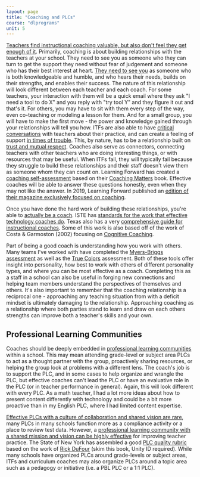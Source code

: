 ```yaml
---
layout: page
title: "Coaching and PLCs"
course: "dlprograms"
unit: 5
---
```

[Teachers find instructional coaching valuable, but also don't feel they get enough of it][1]. Primarily, coaching is about building relationships with the teachers at your school. They need to see you as someone who they can turn to get the support they need without fear of judgement and someone who has their best interest at heart. [They need to see you][2] as someone who is both knowledgeable and humble, and who hears their needs, builds on their strengths, and enables their success. The nature of this relationship will look different between each teacher and each coach. For some teachers, your interaction with them will be a quick email where they ask "I need a tool to do X" and you reply with "try tool Y" and they figure it out and that's it. For others, you may have to sit with them every step of the way, even co-teaching or modeling a lesson for them. And for a small group, you will have to make the first move - the power and knowledge gained through your relationships will tell you how. ITFs are also able to have [critical conversations][3] with teachers about their practice, and can create a feeling of support [in times of trouble][4]. This, by nature, has to be a relationship built on [trust and mutual respect][5]. Coaches also serve as connectors, connecting teachers with other teachers who are doing interesting things, or with resources that may be useful. When ITFs fail, they will typically fail because they struggle to build these relationships and their staff doesn't view them as someone whom they can count on. Learning Forward has created a [coaching self-assessment][6] based on their [Coaching Matters][7] book. Effective coaches will be able to answer these questions honestly, even when they may not like the answer. In 2019, Learning Forward published an [edition of their magazine exclusively focused on coaching][8].

Once you have done the hard work of building these relationships, you're able to [actually be a coach][9]. ISTE has [standards for the work that effective technology coaches do][10]. Texas also has a very [comprehensive guide for instructional coaches](https://www.edtx.org/our-work/prior-programs/investing-in-innovation-i3/resource-toolkit/instructional-coaching). Some of this work is also based off of the work of Costa & Garmoston (2002) focusing on [Cognitive Coaching][12]. 

Part of being a good coach is understanding how you work with others. Many teams I've worked with have completed the [Myers-Briggs assessment][13] as well as the [True Colors][14] assessment. Both of these tools offer insight into personality, how best to work with others of different personality types, and where you can be most effective as a coach. Completing this as a staff in a school can also be useful in forging new connections and helping team members understand the perspectives of themselves and others.  It's also important to remember that the coaching relationship is a reciprocal one - approaching any teaching situation from with a deficit mindset is ultimately damaging to the relationship. Approaching coaching as a relationship where both parties stand to learn and draw on each others strengths can improve both a teacher's skills and your own.

## Professional Learning Communities
Coaches should be deeply embedded in [professional learning communities][15] within a school. This may mean attending grade-level or subject area PLCs to act as a thought partner with the group, proactively sharing resources, or helping the group look at problems with a different lens. The coach's job is to support the PLC, and in some cases to help organize and wrangle the PLC, but effective coaches can't lead the PLC or have an evaluative role in the PLC (or in teacher performance in general). Again, this will look different with every PLC. As a math teacher, I had a lot more ideas about how to present content differently with technology and could be a bit more proactive than in my English PLC, where I had limited content expertise.

[Effective PLCs with a culture of collaboration and shared vision are rare][16], many PLCs in many schools function more as a compliance activity or a place to review test data. However, a [professional learning community with a shared mission and vision can be highly effective][17] for improving teacher practice. The State of New York has assembled a good [PLC quality rubric][18] based on the work of [Rick DuFour][19] (skim this book, Unity ID required).  While many schools have organized PLCs around grade-levels or subject areas, ITFs and curriculum coaches may also organize PLCs around a topic area such as a pedagogy or initiative (i.e. a PBL PLC or a 1:1 PLC). 

[1]:	https://www.the74million.org/article/teachers-find-coaching-helpful-but-most-dont-get-enough-of-it-survey-says/
[2]:	https://inservice.ascd.org/seven-qualities-of-an-instructional-coach/
[3]:	https://ncsu.on.worldcat.org/oclc/915346980
[4]:	https://youtu.be/gdp4sPviV74?list=PLq6xHLjpckwdhqQcZG1-oSluEBqZcVKLV
[5]:	https://drive.google.com/file/d/0B4SH0GYTPoI_YVZUakZiR1FmOTA/view?usp=sharing
[6]:	https://learningforward.org/wp-content/uploads/2020/01/killiontoolch3-4.pdf
[7]:	https://learningforward.org/resource/coaching-matters/
[8]:	https://learningforward.org/wp-content/uploads/2019/12/the-learning-professional-december2019.pdf
[9]:	https://www.edelements.com/blog/coaching-for-innovation-10-competencies-to-maximize-the-impact-of-a-coach
[10]:	https://www.iste.org/standards/for-coaches
[12]:	https://web.archive.org/web/20220125221230/http://www.ascd.org/ascd-express/vol8/803-costa.aspx
[13]:	https://www.myersbriggs.org/my-mbti-personality-type/mbti-basics/home.htm?bhcp=1
[14]:	https://truecolorsintl.com/the-four-color-personalities/
[15]:	http://www.ascd.org/publications/educational-leadership/may04/vol61/num08/What-Is-a-Professional-Learning-Community%C2%A2.aspx
[16]:	https://www.researchgate.net/profile/Sally_Thomas2/publication/226457350_Professional_Learning_Communities_A_Review_of_the_Literature/links/0c96053456ca0c4356000000.pdf
[17]:	http://www.sedl.org/pubs/change34/4.html
[18]:	http://www.nysed.gov/common/nysed/files/MVCSD%20STLE%20PLC-Continuum%20rubric.pdf
[19]:	https://ebookcentral.proquest.com/lib/ncsu/detail.action?docID=3404884